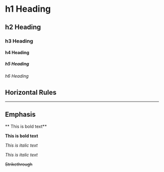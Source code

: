 # h1 Heading
## h2 Heading
### h3 Heading
#### h4 Heading
##### h5 Heading
###### h6 Heading


## Horizontal Rules

----


## Emphasis

** This is bold text**

__This is bold text__

*This is italic text*

_This is italic text_

~~Strikethrough~~

